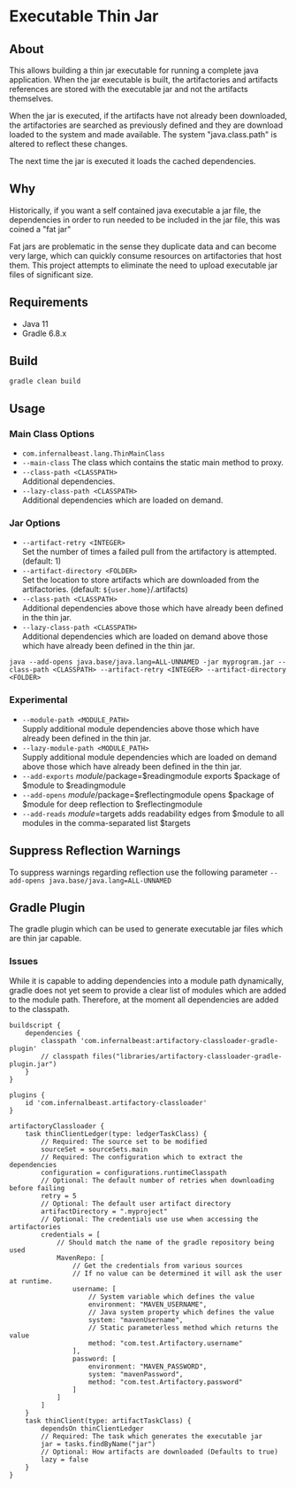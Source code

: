 # Executable Thin Jar
## About
This allows building a thin jar executable for running a complete java application. When the jar executable is built, the artifactories and artifacts references are stored with the executable jar and not the artifacts themselves.

When the jar is executed, if the artifacts have not already been downloaded, the artifactories are searched as previously defined and they are download loaded to the system and made available. The system "java.class.path" is altered to reflect these changes.

The next time the jar is executed it loads the cached dependencies.

## Why
Historically, if you want a self contained java executable a jar file, the dependencies in order to run needed to be included in the jar file, this was coined a "fat jar"

Fat jars are problematic in the sense they duplicate data and can become very large, which can quickly consume resources on artifactories that host them. This project attempts to eliminate the need to upload executable jar files of significant size.

## Requirements
* Java 11
* Gradle 6.8.x

## Build
`gradle clean build`

## Usage
### Main Class Options
* `com.infernalbeast.lang.ThinMainClass`
* `--main-class`
The class which contains the static main method to proxy.
* `--class-path <CLASSPATH>`  
Additional dependencies.
* `--lazy-class-path <CLASSPATH>`  
Additional dependencies which are loaded on demand.

### Jar Options
* `--artifact-retry <INTEGER>`  
Set the number of times a failed pull from the artifactory is attempted. (default: 1)
* `--artifact-directory <FOLDER>`  
Set the location to store artifacts which are downloaded from the artifactories. (default: `${user.home}`/.artifacts)
* `--class-path <CLASSPATH>`  
Additional dependencies above those which have already been defined in the thin jar.
* `--lazy-class-path <CLASSPATH>`  
Additional dependencies which are loaded on demand above those which have already been defined in the thin jar.

```
java --add-opens java.base/java.lang=ALL-UNNAMED -jar myprogram.jar --class-path <CLASSPATH> --artifact-retry <INTEGER> --artifact-directory <FOLDER>
```

### Experimental
* `--module-path <MODULE_PATH>`  
Supply additional module dependencies above those which have already been defined in the thin jar.
* `--lazy-module-path <MODULE_PATH>`  
Supply additional module dependencies which are loaded on demand above those which have already been defined in the thin jar.
* `--add-exports`
$module/$package=$readingmodule exports $package of $module to $readingmodule
* `--add-opens`
$module/$package=$reflectingmodule opens $package of $module for deep reflection to $reflectingmodule
* `--add-reads`
$module=$targets adds readability edges from $module to all modules in the comma-separated list $targets

## Suppress Reflection Warnings
To suppress warnings regarding reflection use the following parameter
`--add-opens java.base/java.lang=ALL-UNNAMED`

## Gradle Plugin
The gradle plugin which can be used to generate executable jar files which are thin jar capable.

### Issues
While it is capable to adding dependencies into a module path dynamically, gradle does not yet seem to provide a clear list of modules which are added to the module path. Therefore, at the moment all dependencies are added to the classpath.

```
buildscript {
	dependencies {
		classpath 'com.infernalbeast:artifactory-classloader-gradle-plugin'
		// classpath files("libraries/artifactory-classloader-gradle-plugin.jar")
	}
}

plugins {
	id 'com.infernalbeast.artifactory-classloader'
}

artifactoryClassloader {
	task thinClientLedger(type: ledgerTaskClass) {
		// Required: The source set to be modified
		sourceSet = sourceSets.main
		// Required: The configuration which to extract the dependencies
		configuration = configurations.runtimeClasspath
		// Optional: The default number of retries when downloading before failing
		retry = 5
		// Optional: The default user artifact directory
		artifactDirectory = ".myproject"
		// Optional: The credentials use use when accessing the artifactories
		credentials = [
			// Should match the name of the gradle repository being used
			MavenRepo: [
				// Get the credentials from various sources
				// If no value can be determined it will ask the user at runtime.
				username: [
					// System variable which defines the value
					environment: "MAVEN_USERNAME",
					// Java system property which defines the value
					system: "mavenUsername",
					// Static parameterless method which returns the value
					method: "com.test.Artifactory.username"
				],
				password: [
					environment: "MAVEN_PASSWORD",
					system: "mavenPassword",
					method: "com.test.Artifactory.password"
				]
			]
		]
	}
	task thinClient(type: artifactTaskClass) {
		dependsOn thinClientLedger
		// Required: The task which generates the executable jar
		jar = tasks.findByName("jar")
		// Optional: How artifacts are downloaded (Defaults to true)
		lazy = false
	}
}
```
